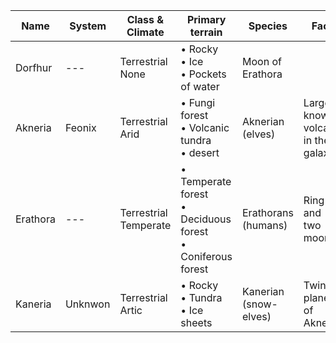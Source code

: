 |Name|System|Class &<br/>Climate|Primary<br/>terrain|Species|Fact|
|---|---|---|---|---|---|
| Dorfhur | --- | Terrestrial<br/>None | • Rocky<br/>• Ice<br/>• Pockets of water | Moon of Erathora |
| Akneria | Feonix | Terrestrial<br/>Arid | • Fungi forest<br/>• Volcanic tundra<br/>• desert | Aknerian (elves) | Largest known volcano in the galaxy |
| Erathora | --- | Terrestrial<br/>Temperate | • Temperate forest<br/>• Deciduous forest<br/>• Coniferous forest | Erathorans (humans) | Ring and two moons |
| Kaneria | Unknwon | Terrestrial<br/>Artic | • Rocky<br/>• Tundra<br/>• Ice sheets | Kanerian (snow-elves) | Twin planet of Akneria |
 
